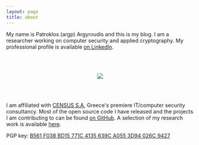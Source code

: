 ```yaml
---
layout: page
title: about
---
```


My name is Patroklos (argp) Argyroudis and this is my blog. I am a
researcher working on computer security and applied cryptography.
My professional profile is available
[on LinkedIn](http://linkedin.com/in/patroklos/).

<br><br>
<p align="center">
<img src="https://argp.github.io/public/argp.jpg?raw=true"/>
</p>
<br><br>

I am affiliated with [CENSUS S.A](http://census-labs.com/), Greece's
premiere IT/computer security consultancy. Most of the open source code
I have released and the projects I am contributing to can be found
[on GitHub](https://github.com/argp/). A selection of my research
work is available [here](http://census-labs.com/research/).

PGP key: [B561 F038 BD15 771C 4135 639C A055 3D94 026C 9427](http://argp.github.io/argp_pgp.asc)
